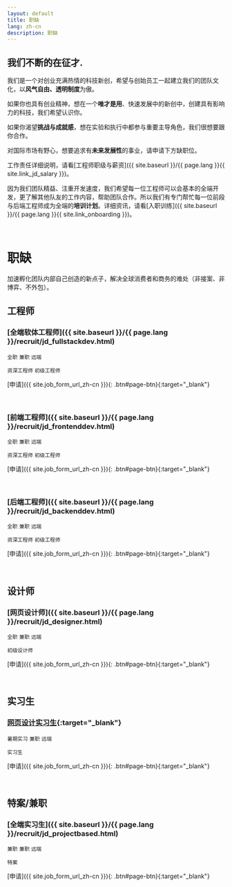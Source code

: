 ```yaml
---
layout: default
title: 职缺
lang: zh-cn
description: 职缺
---
```




## 我们不断的在征才.

我们是一个对创业充满热情的科技新创，希望与创始员工一起建立我们的团队文化，以**风气自由、透明制度**为傲。

如果你也具有创业精神，想在一个**唯才是用**、快速发展中的新创中，创建具有影响力的科技，我们希望认识你。

如果你渴望**挑战与成就感**，想在实验和执行中都参与重要主导角色，我们很想要跟你合作。

对国际市场有野心，想要追求有**未来发展性**的事业，请申请下方缺职位。

工作责任详细说明，请看[工程师职级与薪资]({{ site.baseurl }}/{{ page.lang }}{{ site.link_jd_salary }})。

因为我们团队精益、注重开发速度，我们希望每一位工程师可以会基本的全端开发，更了解其他队友的工作内容，帮助团队合作。所以我们有专门帮忙每一位前段与后端工程师成为全端的**培训计划**。详细资讯，请看[入职训练]({{ site.baseurl }}/{{ page.lang }}{{ site.link_onboarding }})。

<br>

# 职缺

加速孵化团队内部自己创造的新点子，解决全球消费者和商务的难处（非接案、非博弈、不外包）。

## 工程师

### [全端软体工程师]({{ site.baseurl }}/{{ page.lang }}/recruit/jd_fullstackdev.html)

`全职` `兼职` `远端`

`资深工程师` `初级工程师`

[申请]({{ site.job_form_url_zh-cn }}){: .btn#page-btn}{:target="_blank"}

<br>

### [前端工程师]({{ site.baseurl }}/{{ page.lang }}/recruit/jd_frontenddev.html)

`全职` `兼职` `远端` 

`资深工程师` `初级工程师`

[申请]({{ site.job_form_url_zh-cn }}){: .btn#page-btn}{:target="_blank"}

<br>

### [后端工程师]({{ site.baseurl }}/{{ page.lang }}/recruit/jd_backenddev.html)

`全职` `兼职` `远端`

`资深工程师` `初级工程师`

[申请]({{ site.job_form_url_zh-cn }}){: .btn#page-btn}{:target="_blank"}

<br>

<!--
### [手机应用工程师](https://www.cakeresume.com/companies/avance-venture-lab/jobs/mobile-application-engineer-ios-android){:target="_blank"}

`全职` `远端`

`资深工程师` `初级工程师`

[申请]({{ site.job_form_url_zh-cn }}){: .btn#page-btn}{:target="_blank"}

<br>

### [DevOps工程师](https://www.cakeresume.com/companies/avance-venture-lab/jobs/devops-sre-engineer-remote-work){:target="_blank"}

`全职` `远端`

`初级工程师`

[申请]({{ site.job_form_url_zh-cn }}){: .btn#page-btn}{:target="_blank"}

<br>

### [QC/QA工程师](https://www.cakeresume.com/companies/avance-venture-lab/jobs/qa-qc-engineer-remote-work){:target="_blank"}

`全职` `远端` `台北`

`初级工程师`

[申请]({{ site.job_form_url_zh-cn }}){: .btn#page-btn}{:target="_blank"}

<br>

-->

## 设计师

### [网页设计师]({{ site.baseurl }}/{{ page.lang }}/recruit/jd_designer.html)

`全职` `兼职` `远端`

`初级设计师`

[申请]({{ site.job_form_url_zh-cn }}){: .btn#page-btn}{:target="_blank"}

<br>

## 实习生

### [网页设计实习生](https://www.avancevl.com/student){:target="_blank"}

`暑期实习` `兼职` `远端`

`实习生`

[申请]({{ site.job_form_url_zh-cn }}){: .btn#page-btn}{:target="_blank"}

<br>

## 特案/兼职

### [全端实习生]({{ site.baseurl }}/{{ page.lang }}/recruit/jd_projectbased.html)

`兼职` `兼职` `远端`

`特案`

[申请]({{ site.job_form_url_zh-cn }}){: .btn#page-btn}{:target="_blank"}

<br>


